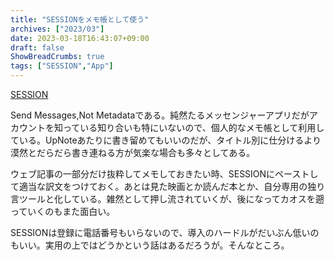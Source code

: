```yaml
---
title: "SESSIONをメモ帳として使う"
archives: ["2023/03"]
date: 2023-03-18T16:43:07+09:00
draft: false
ShowBreadCrumbs: true
tags: ["SESSION","App"]
---
```


[SESSION](https://getsession.org/)

Send Messages,Not Metadataである。純然たるメッセンジャーアプリだがアカウントを知っている知り合いも特にいないので、個人的なメモ帳として利用している。UpNoteあたりに書き留めてもいいのだが、タイトル別に仕分けるより漠然とだらだら書き連ねる方が気楽な場合も多々としてある。

ウェブ記事の一部分だけ抜粋してメモしておきたい時、SESSIONにペーストして適当な訳文をつけておく。あとは見た映画とか読んだ本とか、自分専用の独り言ツールと化している。雑然として押し流されていくが、後になってカオスを遡っていくのもまた面白い。

SESSIONは登録に電話番号もいらないので、導入のハードルがだいぶん低いのもいい。実用の上ではどうかという話はあるだろうが。そんなところ。
